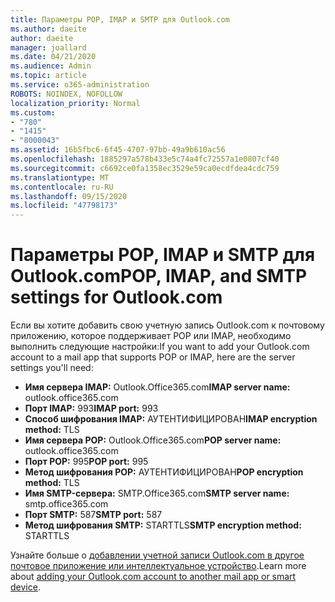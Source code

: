 ```yaml
---
title: Параметры POP, IMAP и SMTP для Outlook.com
ms.author: daeite
author: daeite
manager: joallard
ms.date: 04/21/2020
ms.audience: Admin
ms.topic: article
ms.service: o365-administration
ROBOTS: NOINDEX, NOFOLLOW
localization_priority: Normal
ms.custom:
- "780"
- "1415"
- "8000043"
ms.assetid: 16b5fbc6-6f45-4707-97bb-49a9b610ac56
ms.openlocfilehash: 1885297a578b433e5c74a4fc72557a1e0807cf40
ms.sourcegitcommit: c6692ce0fa1358ec3529e59ca0ecdfdea4cdc759
ms.translationtype: MT
ms.contentlocale: ru-RU
ms.lasthandoff: 09/15/2020
ms.locfileid: "47798173"
---
```

# <a name="pop-imap-and-smtp-settings-for-outlookcom"></a><span data-ttu-id="6ab7d-102">Параметры POP, IMAP и SMTP для Outlook.com</span><span class="sxs-lookup"><span data-stu-id="6ab7d-102">POP, IMAP, and SMTP settings for Outlook.com</span></span>

<span data-ttu-id="6ab7d-103">Если вы хотите добавить свою учетную запись Outlook.com к почтовому приложению, которое поддерживает POP или IMAP, необходимо выполнить следующие настройки:</span><span class="sxs-lookup"><span data-stu-id="6ab7d-103">If you want to add your Outlook.com account to a mail app that supports POP or IMAP, here are the server settings you'll need:</span></span>
  
- <span data-ttu-id="6ab7d-104">**Имя сервера IMAP:** Outlook.Office365.com</span><span class="sxs-lookup"><span data-stu-id="6ab7d-104">**IMAP server name:** outlook.office365.com</span></span>
- <span data-ttu-id="6ab7d-105">**Порт IMAP:** 993</span><span class="sxs-lookup"><span data-stu-id="6ab7d-105">**IMAP port:** 993</span></span>
- <span data-ttu-id="6ab7d-106">**Способ шифрования IMAP:** АУТЕНТИФИЦИРОВАН</span><span class="sxs-lookup"><span data-stu-id="6ab7d-106">**IMAP encryption method:** TLS</span></span>
- <span data-ttu-id="6ab7d-107">**Имя сервера POP:** Outlook.Office365.com</span><span class="sxs-lookup"><span data-stu-id="6ab7d-107">**POP server name:** outlook.office365.com</span></span>  
- <span data-ttu-id="6ab7d-108">**Порт POP:** 995</span><span class="sxs-lookup"><span data-stu-id="6ab7d-108">**POP port:** 995</span></span>  
- <span data-ttu-id="6ab7d-109">**Метод шифрования POP:** АУТЕНТИФИЦИРОВАН</span><span class="sxs-lookup"><span data-stu-id="6ab7d-109">**POP encryption method:** TLS</span></span>  
- <span data-ttu-id="6ab7d-110">**Имя SMTP-сервера:** SMTP.Office365.com</span><span class="sxs-lookup"><span data-stu-id="6ab7d-110">**SMTP server name:** smtp.office365.com</span></span>
- <span data-ttu-id="6ab7d-111">**Порт SMTP:** 587</span><span class="sxs-lookup"><span data-stu-id="6ab7d-111">**SMTP port:** 587</span></span>
- <span data-ttu-id="6ab7d-112">**Метод шифрования SMTP:** STARTTLS</span><span class="sxs-lookup"><span data-stu-id="6ab7d-112">**SMTP encryption method:** STARTTLS</span></span>

<span data-ttu-id="6ab7d-113">Узнайте больше о [добавлении учетной записи Outlook.com в другое почтовое приложение или интеллектуальное устройство](https://support.office.com/article/73f3b178-0009-41ae-aab1-87b80fa94970?wt.mc_id=Office_Outlook_com_Alchemy).</span><span class="sxs-lookup"><span data-stu-id="6ab7d-113">Learn more about [adding your Outlook.com account to another mail app or smart device](https://support.office.com/article/73f3b178-0009-41ae-aab1-87b80fa94970?wt.mc_id=Office_Outlook_com_Alchemy).</span></span>